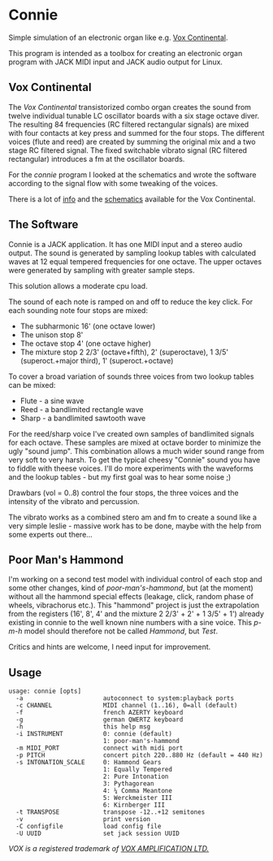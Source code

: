 # Connie
Simple simulation of an electronic organ like e.g. [Vox Continental](http://en.wikipedia.org/wiki/Vox_Continental).

This program is intended as a toolbox for creating an electronic organ program with JACK MIDI input and JACK audio output for Linux. 
 
## Vox Continental
The *Vox Continental* transistorized combo organ creates the sound from twelve individual tunable LC oscillator boards with a six stage octave diver. The resulting 84 frequencies (RC filtered rectangular signals) are mixed with four contacts at key press and summed for the four stops. The different voices (flute and reed) are created by summing the original mix and a two stage RC filtered signal. The fixed switchable vibrato signal (RC filtered rectangular) introduces a fm at the oscillator boards.

For the *connie* program I looked at the schematics and wrote the software according to the signal flow with some tweaking of the voices. 

There is a lot of [info](http://www.reinout.nl/?page_id=7) and the [schematics](http://www.reinout.nl/?page_id=80) available for the Vox Continental.

## The Software
Connie is a JACK application. It has one MIDI input and a stereo audio output. The sound is generated by sampling lookup tables with calculated waves at  12 equal tempered frequencies for one octave. The upper octaves were generated by sampling with greater sample steps.

This solution allows a moderate cpu load.

 The sound of each note is ramped on and off to reduce the key click. For each sounding note four stops are mixed:
- The subharmonic 16' (one octave lower)
- The unison stop 8'
- The octave stop 4' (one octave higher)
- The mixture stop 2 2/3' (octave+fifth), 2' (superoctave), 
    1 3/5' (superoct.+major third), 1' (superoct.+octave)

To cover a broad variation of sounds three voices from two lookup tables can be mixed:
- Flute - a sine wave
- Reed - a bandlimited rectangle wave
- Sharp - a bandlimited sawtooth wave

For the reed/sharp voice I've created own samples of bandlimited signals for each octave. These samples are mixed at octave border to minimize the ugly "sound jump".  This combination allows a much wider sound range from very soft to very harsh. To get the typical cheesy "Connie" sound you have to fiddle with theese voices. I'll do more experiments with the waveforms and the lookup tables - but my first goal was to hear some noise ;)

Drawbars (vol = 0..8) control the four stops, the three voices and the intensity of the vibrato and percussion.

The vibrato works as a combined stero am and fm to create a sound like a very simple leslie - massive work has to be done, maybe with the help from some experts out there...

## Poor Man's Hammond
I'm working on a second test model with individual control of each stop and some other changes, kind of *poor-man's-hammond*, but (at the moment) without all the hammond special effects (leakage, click, random phase of wheels, vibrachorus etc.). 
This "hammond" project is just the extrapolation from the registers (16', 8', 4' and the mixture 2 2/3' + 2' + 1 3/5' + 1') already existing in connie to the well known nine numbers with a sine voice. This *p-m-h* model should therefore not be called *Hammond*, but *Test*.

Critics and hints are welcome, I need input for improvement. 

## Usage
    usage: connie [opts]
      -a                      autoconnect to system:playback ports
      -c CHANNEL              MIDI channel (1..16), 0=all (default)
      -f                      french AZERTY keyboard
      -g                      german QWERTZ keyboard
      -h                      this help msg
      -i INSTRUMENT           0: connie (default)
                              1: poor-man's-hammond
      -m MIDI_PORT            connect with midi port
      -p PITCH                concert pitch 220..880 Hz (default = 440 Hz)
      -s INTONATION_SCALE     0: Hammond Gears
                              1: Equally Tempered
                              2: Pure Intonation
                              3: Pythagorean
                              4: ¼ Comma Meantone
                              5: Werckmeister III
                              6: Kirnberger III
      -t TRANSPOSE            transpose -12..+12 semitones
      -v                      print version
      -C configfile           load config file
      -U UUID                 set jack session UUID


*VOX is a registered trademark of [VOX AMPLIFICATION LTD.](http://voxamps.com)*
